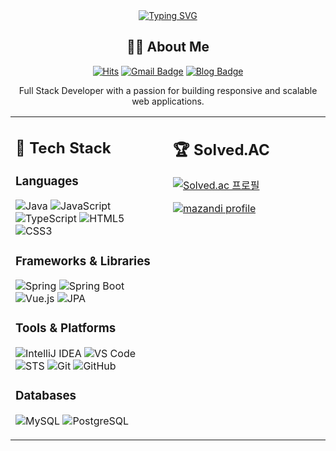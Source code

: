 
<div align="center">
  
  <a href="https://git.io/typing-svg">
    <img src="https://readme-typing-svg.demolab.com?font=Fira+Code&pause=1000&color=6994CDEE&random=false&width=435&lines=Welcome+to+my+GitHub+profile!;Java+%26+Spring+%26+Vue.js+Developer;Always+learning+new+things" alt="Typing SVG" />
  </a>
  
  ## 👨‍💻 About Me
  
  [![Hits](https://hits.seeyoufarm.com/api/count/incr/badge.svg?url=https%3A%2F%2Fgithub.com%2Fkangsub0827&count_bg=%2379C83D&title_bg=%23555555&icon=&icon_color=%23E7E7E7&title=hits&edge_flat=false)](https://hits.seeyoufarm.com)
  [![Gmail Badge](https://img.shields.io/badge/Gmail-d14836?style=flat-square&logo=Gmail&logoColor=white&link=mailto:your.email@gmail.com)](mailto:p90p90p09@gmail.com)
  [![Blog Badge](https://img.shields.io/badge/Blog-03C75A?style=flat-square&logo=Naver&logoColor=white&link=https://your-blog-url/)](https://velog.io/@hks_0827)
  
  Full Stack Developer with a passion for building responsive and scalable web applications.
  
  <div>
    <div width="100%" align="center">
      <table>
        <tr>
          <td valign="top" width="50%">
            <h2>🚀 Tech Stack</h2>
            <h3>Languages</h3>
            <p>
              <img src="https://img.shields.io/badge/Java-007396?style=for-the-badge&logo=java&logoColor=white" alt="Java" />
              <img src="https://img.shields.io/badge/JavaScript-F7DF1E?style=for-the-badge&logo=javascript&logoColor=black" alt="JavaScript" />
              <img src="https://img.shields.io/badge/TypeScript-3178C6?style=for-the-badge&logo=typescript&logoColor=white" alt="TypeScript" />
              <img src="https://img.shields.io/badge/HTML5-E34F26?style=for-the-badge&logo=html5&logoColor=white" alt="HTML5" />
              <img src="https://img.shields.io/badge/CSS3-1572B6?style=for-the-badge&logo=css3&logoColor=white" alt="CSS3" />
            </p>
            <h3>Frameworks & Libraries</h3>
            <p>
              <img src="https://img.shields.io/badge/Spring-6DB33F?style=for-the-badge&logo=spring&logoColor=white" alt="Spring" />
              <img src="https://img.shields.io/badge/Spring_Boot-6DB33F?style=for-the-badge&logo=spring-boot&logoColor=white" alt="Spring Boot" />
              <img src="https://img.shields.io/badge/Vue.js-4FC08D?style=for-the-badge&logo=vue.js&logoColor=white" alt="Vue.js" />
              <img src="https://img.shields.io/badge/JPA-007396?style=for-the-badge&logo=java&logoColor=white" alt="JPA" />
            </p>
            <h3>Tools & Platforms</h3>
            <p>
              <img src="https://img.shields.io/badge/IntelliJ_IDEA-000000?style=for-the-badge&logo=intellij-idea&logoColor=white" alt="IntelliJ IDEA" />
              <img src="https://img.shields.io/badge/VS_Code-007ACC?style=for-the-badge&logo=visual-studio-code&logoColor=white" alt="VS Code" />
              <img src="https://img.shields.io/badge/STS-6DB33F?style=for-the-badge&logo=spring&logoColor=white" alt="STS" />
              <img src="https://img.shields.io/badge/Git-F05032?style=for-the-badge&logo=git&logoColor=white" alt="Git" />
              <img src="https://img.shields.io/badge/GitHub-181717?style=for-the-badge&logo=github&logoColor=white" alt="GitHub" />
            </p>
            <h3>Databases</h3>
            <p>
              <img src="https://img.shields.io/badge/MySQL-4479A1?style=for-the-badge&logo=mysql&logoColor=white" alt="MySQL" />
              <img src="https://img.shields.io/badge/PostgreSQL-336791?style=for-the-badge&logo=postgresql&logoColor=white" alt="PostgreSQL" />
            </p>
          </td>
          <td valign="top" width="50%">
            <h2>🏆 Solved.AC</h2>
            <p>
              <a href="https://solved.ac/kangsub0827">
                <img src="http://mazassumnida.wtf/api/v2/generate_badge?boj=kangsub0827" alt="Solved.ac 프로필" />
              </a>
            </p>
            <p>
              <a href="https://solved.ac/kangsub0827">
                <img src="http://mazandi.herokuapp.com/api?handle=kangsub0827&theme=warm" alt="mazandi profile" />
              </a>
            </p>
          </td>
        </tr>
      </table>
    </div>
  </div>
  
</div>

